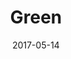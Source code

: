---
title: Green
date: '2017-05-14'
thumb_image: images/mar-2yo/green.jpg
thumb_image_alt: Green
image: images/mar-2yo/green.jpg
image_alt: Green
template: project
---	